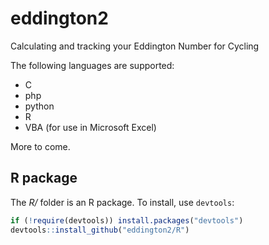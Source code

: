 # eddington2
Calculating and tracking your Eddington Number for Cycling

The following languages are supported:

* C
* php
* python
* R
* VBA (for use in Microsoft Excel)

More to come.

## R package

The *R/* folder is an R package. To install, use `devtools`:

```r
if (!require(devtools)) install.packages("devtools")
devtools::install_github("eddington2/R")
```

